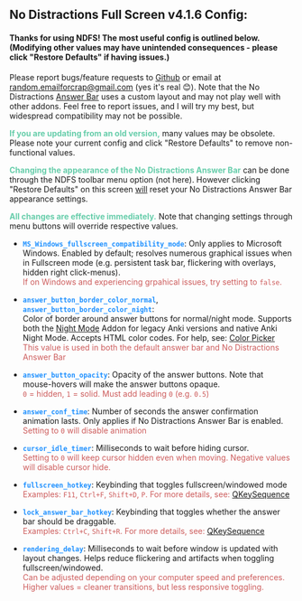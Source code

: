 ## No Distractions Full Screen v4.1.6 Config:

#### Thanks for using NDFS! The most useful config is outlined below. (Modifying other values may have unintended consequences - please click "Restore Defaults" if having issues.)  

  Please report bugs/feature requests to [Github](https://github.com/Quip13/No-Distractions-Full-Screen/issues) or email at random.emailforcrap@gmail.com (yes it's real 😊). Note that the No Distractions <u>Answer Bar</u> uses a custom layout and may not play well with other addons. Feel free to report issues, and I will try my best, but widespread compatibility may not be possible.  

 <b><span style="color:mediumaquamarine">If you are updating from an old version,</span></b> many values may be obsolete. Please note your current config and click "Restore Defaults" to remove non-functional values.  

 <b><span style="color:mediumaquamarine">Changing the appearance of the No Distractions Answer Bar</span></b> can be done through the NDFS toolbar menu option (not here). However clicking "Restore Defaults" on this screen <u>will</u> reset your No Distractions Answer Bar appearance settings.

 <b><span style="color:mediumaquamarine">All changes are effective immediately.</span></b> Note that changing settings through menu buttons will override respective values.  

-  <span style="color:dodgerblue">**`MS_Windows_fullscreen_compatibility_mode`**</span>:
  Only applies to Microsoft Windows. Enabled by default; resolves numerous graphical issues when in Fullscreen mode (e.g. persistent task bar, flickering with overlays, hidden right click-menus).  
  <span style="color:indianred">If on Windows and experiencing grpahical issues, try setting to `false`.</span>

-  <span style="color:dodgerblue">**`answer_button_border_color_normal`**</span>,  
  <span style="color:dodgerblue">**`answer_button_border_color_night`**</span>:  
  Color of border around answer buttons for normal/night mode. Supports both the <u>Night Mode</u> Addon for legacy Anki versions and native Anki Night Mode. Accepts HTML color codes. For help, see: [Color Picker](https://www.hexcolortool.com/#6e6e6e,0.8)  
  <span style="color:indianred">This value is used in both the default answer bar and No Distractions Answer Bar</span> 

-  <span style="color:dodgerblue">**`answer_button_opacity`**</span>: Opacity of the answer buttons. Note that mouse-hovers will make the answer buttons opaque.  
  <span style="color:indianred">`0` = hidden, `1` = solid. Must add leading `0` (e.g. `0.5`)</span>  

-  <span style="color:dodgerblue">**`answer_conf_time`**</span>: Number of seconds the answer confirmation animation lasts. Only applies if No Distractions Answer Bar is enabled.  
  <span style="color:indianred">Setting to `0` will disable animation</span>  

-  <span style="color:dodgerblue">**`cursor_idle_timer`**</span>: Milliseconds to wait before hiding cursor.  
  <span style="color:indianred">Setting to `0` will keep cursor hidden even when moving. Negative values will disable cursor hide.</span>  

-  <span style="color:dodgerblue">**`fullscreen_hotkey`**</span>: Keybinding that toggles fullscreen/windowed mode  
  <span style="color:indianred">Examples:  `F11`,  `Ctrl+F`,  `Shift+D`,  `P`. For more details, see: [QKeySequence](https://doc.qt.io/qtforpython/PySide2/QtGui/QKeySequence.html?highlight=qkeysequence#PySide2.QtGui.QKeySequence)</span>

-  <span style="color:dodgerblue">**`lock_answer_bar_hotkey`**</span>: Keybinding that toggles whether the answer bar should be draggable.  
  <span style="color:indianred">Examples:  `Ctrl+C`,  `Shift+R`. For more details, see: [QKeySequence](https://doc.qt.io/qtforpython/PySide2/QtGui/QKeySequence.html?highlight=qkeysequence#PySide2.QtGui.QKeySequence)</span>

-  <span style="color:dodgerblue">**`rendering_delay`**</span>: Milliseconds to wait before window is updated with layout changes. Helps reduce flickering and artifacts when toggling fullscreen/windowed.  
  <span style="color:indianred">Can be adjusted depending on your computer speed and preferences. Higher values = cleaner transitions, but less responsive toggling.</span>
